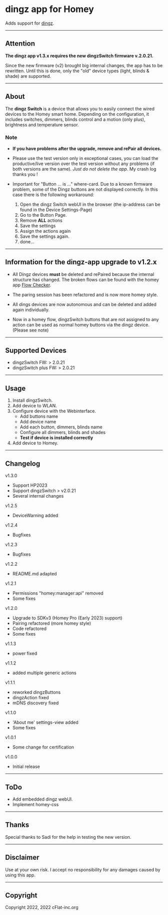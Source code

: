 # dingz app for Homey

Adds support for [dingz](https://www.dingz.ch/).

---

## Attention

**The dingz app v1.3.x requires the new dingzSwitch firmware v.2.0.21.**

Since the new firmware (v2) brought big internal changes, the app has to be rewritten. Until this is done, only the "old" device types (light, blinds & shade) are supported.

---

## About

The **dingz Switch** is a device that allows you to easily connect the wired devices to the Homey smart home. Depending on the configuration, it includes switches, dimmers, blinds control and a motion (only plus), brightness and temperature sensor.

### Note

- **If you have problems after the upgrade, remove and rePair all devices.**
- Please use the test version only in exceptional cases, you can load the productive/live version over the test version without any problems (if both versions are the same). *Just do not delete the app*. My crash log thanks you !

- Important for "Button ... is ..." where-card. Due to a known firmware problem, some of the Dingz buttons are not displayed correctly. In this case there is the following workaround:
   1. Open the dingz Switch webUI in the browser (the ip-address can be found in the Device Settings-Page)
   1. Go to the Button Page.
   1. Remove **ALL** actions
   1. Save the settings
   1. Assign the actions again
   1. Save the settings again.
   1. done...

---

## Information for the dingz-app upgrade to v1.2.x

- All Dingz devices **must** be deleted and rePaired because the internal structure has changed. The broken flows can be found with the homey app [Flow Checker](https://homey.app/de-ch/app/com.athom.flowchecker/Flow-Checker/).

- The paring session has been refactored and is now more homey style.

- All dings devices are now autonomous and can be deleted and added again individually.

- Now in a homey flow, dingzSwitch buttons that are not assigned to any action can be used as normal homey buttons via the dingz device. (Please see note)

---

## Supported Devices

- dingzSwitch FW: > 2.0.21
- dingzSwitch plus FW: > 2.0.21

---

## Usage

1. Install dingzSwitch.
1. Add device to WLAN.
1. Configure device with the Webinterface.
   - Add buttons name
   - Add device name
   - Add each button, dimmers, blinds name
   - Configure all dimmers, blinds and shades
   - **Test if device is installed correctly**
1. Add device to Homey.

---

## Changelog

v1.3.0

- Support HP2023
- Support dingzSwitch > v2.0.21
- Several internal changes

v1.2.5

- DeviceWarning added

v1.2.4

- Bugfixes

v1.2.3

- Bugfixes

v1.2.2

- README.md adapted

v1.2.1

- Permissions "homey:manager:api" removed
- Some fixes

v1.2.0

- Upgrade to SDKv3 (Homey Pro (Early 2023) support)
- Pairing refactored (more homey style)
- Code refactored
- Some fixes

v1.1.3

- power fixed

v1.1.2

- added multiple generic actions

v1.1.1

- reworked dingzButtons
- dingzAction fixed
- mDNS discovery fixed

v1.1.0

- 'About me' settings-view added
- Some fixes

v1.0.1

- Some change for certification

v1.0.0

- Initial release

---

## ToDo

- Add embedded dingz webUI.
- Implement homey-css

---

## Thanks

Special thanks to Sadi for the help in testing the new version.

---

## Disclaimer

Use at your own risk. I accept no responsibility for any damages caused by using this app.

---

## Copyright

Copyright 2022, 2022 cFlat-inc.org
